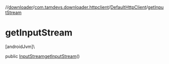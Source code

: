 //[downloader](../../../index.md)/[com.tamdevs.downloader.httpclient](../index.md)/[DefaultHttpClient](index.md)/[getInputStream](get-input-stream.md)

# getInputStream

[androidJvm]\

public [InputStream](https://developer.android.com/reference/kotlin/java/io/InputStream.html)[getInputStream](get-input-stream.md)()
